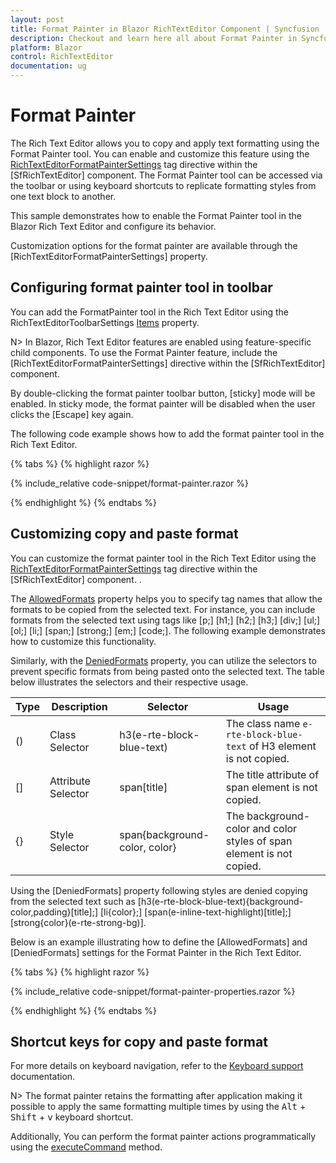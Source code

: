 ```yaml
---
layout: post
title: Format Painter in Blazor RichTextEditor Component | Syncfusion
description: Checkout and learn here all about Format Painter in Syncfusion Blazor RichTextEditor component and more.
platform: Blazor
control: RichTextEditor
documentation: ug
---
```


# Format Painter

The Rich Text Editor allows you to copy and apply text formatting using the Format Painter tool. You can enable and customize this feature using the [RichTextEditorFormatPainterSettings](https://help.syncfusion.com/cr/blazor/Syncfusion.Blazor.RichTextEditor.RichTextEditorFormatPainterSettings.html)  tag directive within the [SfRichTextEditor] component. The Format Painter tool can be accessed via the toolbar or using keyboard shortcuts to replicate formatting styles from one text block to another.

This sample demonstrates how to enable the Format Painter tool in the Blazor Rich Text Editor and configure its behavior.

Customization options for the format painter are available through the [RichTextEditorFormatPainterSettings] property.

## Configuring format painter tool in toolbar

You can add the FormatPainter tool in the Rich Text Editor using the RichTextEditorToolbarSettings [Items](https://help.syncfusion.com/cr/blazor/Syncfusion.Blazor.RichTextEditor.RichTextEditorToolbarSettings.html#Syncfusion_Blazor_RichTextEditor_RichTextEditorToolbarSettings_Items) property.

N> In Blazor, Rich Text Editor features are enabled using feature-specific child components. To use the Format Painter feature, include the [RichTextEditorFormatPainterSettings] directive within the [SfRichTextEditor] component.

By double-clicking the format painter toolbar button, [sticky] mode will be enabled. In sticky mode, the format painter will be disabled when the user clicks the [Escape] key again.

The following code example shows how to add the format painter tool in the Rich Text Editor.

{% tabs %}
{% highlight razor %}

{% include_relative code-snippet/format-painter.razor %}

{% endhighlight %}
{% endtabs %}

## Customizing copy and paste format

You can customize the format painter tool in the Rich Text Editor using the [RichTextEditorFormatPainterSettings](https://help.syncfusion.com/cr/blazor/Syncfusion.Blazor.RichTextEditor.RichTextEditorFormatPainterSettings.html) tag directive within the [SfRichTextEditor] component. .

The [AllowedFormats](https://help.syncfusion.com/cr/blazor/Syncfusion.Blazor.RichTextEditor.RichTextEditorFormatPainterSettings.html#Syncfusion_Blazor_RichTextEditor_RichTextEditorFormatPainterSettings_AllowedFormats) property helps you to specify tag names that allow the formats to be copied from the selected text. For instance, you can include formats from the selected text using tags like [p;] [h1;] [h2;] [h3;] [div;] [ul;] [ol;] [li;] [span;] [strong;] [em;] [code;]. The following example demonstrates how to customize this functionality.

Similarly, with the [DeniedFormats](https://help.syncfusion.com/cr/blazor/Syncfusion.Blazor.RichTextEditor.RichTextEditorFormatPainterSettings.html#Syncfusion_Blazor_RichTextEditor_RichTextEditorFormatPainterSettings_DeniedFormats) property, you can utilize the selectors to prevent specific formats from being pasted onto the selected text. The table below illustrates the selectors and their respective usage.

| Type | Description        | Selector                           | Usage                                                              |
|------|--------------------|------------------------------------|--------------------------------------------------------------------|
| ()   | Class Selector     | h3(e-rte-block-blue-text)          | The class name `e-rte-block-blue-text` of H3 element is not copied. |
| []   | Attribute Selector | span[title]                        | The title attribute of span element is not copied.                 |
| {}   | Style Selector     | span{background-color, color}      | The background-color and color styles of span element is not copied. |

Using the [DeniedFormats] property following styles are denied copying from the selected text such as [h3(e-rte-block-blue-text){background-color,padding}[title];] [li{color};] [span(e-inline-text-highlight)[title];] [strong{color}(e-rte-strong-bg)].

Below is an example illustrating how to define the [AllowedFormats] and [DeniedFormats] settings for the Format Painter in the Rich Text Editor.

{% tabs %}
{% highlight razor %}

{% include_relative code-snippet/format-painter-properties.razor %}

{% endhighlight %}
{% endtabs %}

## Shortcut keys for copy and paste format

For more details on keyboard navigation, refer to the [Keyboard support](/blazor/rich-text-editor/accessibility#keyboard-support) documentation.

N> The format painter retains the formatting after application making it possible to apply the same formatting multiple times by using the <kbd>Alt</kbd> + <kbd>Shift</kbd> + <kbd>v</kbd> keyboard shortcut.

Additionally, You can perform the format painter actions programmatically using the [executeCommand](https://help.syncfusion.com/cr/blazor/Syncfusion.Blazor.RichTextEditor.SfRichTextEditor.html#Syncfusion_Blazor_RichTextEditor_SfRichTextEditor_ExecuteCommand_Syncfusion_Blazor_RichTextEditor_ToolbarCommand_System_String_) method.